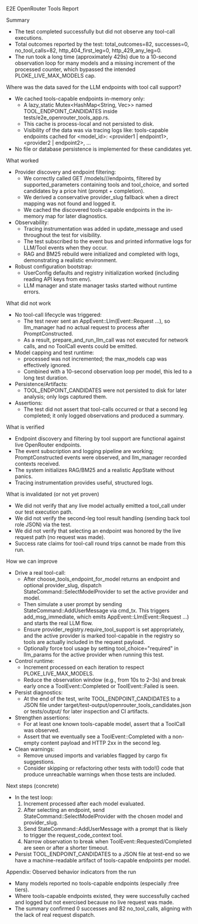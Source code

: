 E2E OpenRouter Tools Report

Summary
- The test completed successfully but did not observe any tool-call executions.
- Total outcomes reported by the test: total_outcomes=82, successes=0, no_tool_calls=82, http_404_first_leg=0, http_429_any_leg=0.
- The run took a long time (approximately 429s) due to a 10-second observation loop for many models and a missing increment of the processed counter, which bypassed the intended PLOKE_LIVE_MAX_MODELS cap.

Where was the data saved for the LLM endpoints with tool call support?
- We cached tools-capable endpoints in-memory only:
  - A lazy_static Mutex<HashMap<String, Vec<String>>> named TOOL_ENDPOINT_CANDIDATES inside tests/e2e_openrouter_tools_app.rs.
  - This cache is process-local and not persisted to disk.
  - Visibility of the data was via tracing logs like:
    tools-capable endpoints cached for <model_id>: <provider1 | endpoint1>, <provider2 | endpoint2>, ...
- No file or database persistence is implemented for these candidates yet.

What worked
- Provider discovery and endpoint filtering:
  - We correctly called GET /models/<author>/<slug>/endpoints, filtered by supported_parameters containing tools and tool_choice, and sorted candidates by a price hint (prompt + completion).
  - We derived a conservative provider_slug fallback when a direct mapping was not found and logged it.
  - We cached the discovered tools-capable endpoints in the in-memory map for later diagnostics.
- Observability:
  - Tracing instrumentation was added in update_message and used throughout the test for visibility.
  - The test subscribed to the event bus and printed informative logs for LLM/Tool events when they occur.
  - RAG and BM25 rebuild were initialized and completed with logs, demonstrating a realistic environment.
- Robust configuration bootstrap:
  - UserConfig defaults and registry initialization worked (including reading API keys from env).
  - LLM manager and state manager tasks started without runtime errors.

What did not work
- No tool-call lifecycle was triggered:
  - The test never sent an AppEvent::Llm(Event::Request ...), so llm_manager had no actual request to process after PromptConstructed.
  - As a result, prepare_and_run_llm_call was not executed for network calls, and no ToolCall events could be emitted.
- Model capping and test runtime:
  - processed was not incremented; the max_models cap was effectively ignored.
  - Combined with a 10-second observation loop per model, this led to a long test duration.
- Persistence/Artifacts:
  - TOOL_ENDPOINT_CANDIDATES were not persisted to disk for later analysis; only logs captured them.
- Assertions:
  - The test did not assert that tool-calls occurred or that a second leg completed; it only logged observations and produced a summary.

What is verified
- Endpoint discovery and filtering by tool support are functional against live OpenRouter endpoints.
- The event subscription and logging pipeline are working; PromptConstructed events were observed, and llm_manager recorded contexts received.
- The system initializes RAG/BM25 and a realistic AppState without panics.
- Tracing instrumentation provides useful, structured logs.

What is invalidated (or not yet proven)
- We did not verify that any live model actually emitted a tool_call under our test execution path.
- We did not verify the second-leg tool result handling (sending back tool role JSON) via the test.
- We did not verify that selecting an endpoint was honored by the live request path (no request was made).
- Success rate claims for tool-call round trips cannot be made from this run.

How we can improve
- Drive a real tool-call:
  - After choose_tools_endpoint_for_model returns an endpoint and optional provider_slug, dispatch StateCommand::SelectModelProvider to set the active provider and model.
  - Then simulate a user prompt by sending StateCommand::AddUserMessage via cmd_tx. This triggers add_msg_immediate, which emits AppEvent::Llm(Event::Request ...) and starts the real LLM flow.
  - Ensure provider_registry.require_tool_support is set appropriately, and the active provider is marked tool-capable in the registry so tools are actually included in the request payload.
  - Optionally force tool usage by setting tool_choice="required" in llm_params for the active provider when running this test.
- Control runtime:
  - Increment processed on each iteration to respect PLOKE_LIVE_MAX_MODELS.
  - Reduce the observation window (e.g., from 10s to 2–3s) and break early once a ToolEvent::Completed or ToolEvent::Failed is seen.
- Persist diagnostics:
  - At the end of the test, write TOOL_ENDPOINT_CANDIDATES to a JSON file under target/test-output/openrouter_tools_candidates.json or tests/output/ for later inspection and CI artifacts.
- Strengthen assertions:
  - For at least one known tools-capable model, assert that a ToolCall was observed.
  - Assert that we eventually see a ToolEvent::Completed with a non-empty content payload and HTTP 2xx in the second leg.
- Clean warnings:
  - Remove unused imports and variables flagged by cargo fix suggestions.
  - Consider skipping or refactoring other tests with todo!() code that produce unreachable warnings when those tests are included.

Next steps (concrete)
- In the test loop:
  1) Increment processed after each model evaluated.
  2) After selecting an endpoint, send StateCommand::SelectModelProvider with the chosen model and provider_slug.
  3) Send StateCommand::AddUserMessage with a prompt that is likely to trigger the request_code_context tool.
  4) Narrow observation to break when ToolEvent::Requested/Completed are seen or after a shorter timeout.
- Persist TOOL_ENDPOINT_CANDIDATES to a JSON file at test-end so we have a machine-readable artifact of tools-capable endpoints per model.

Appendix: Observed behavior indicators from the run
- Many models reported no tools-capable endpoints (especially :free tiers).
- Where tools-capable endpoints existed, they were successfully cached and logged but not exercised because no live request was made.
- The summary confirmed 0 successes and 82 no_tool_calls, aligning with the lack of real request dispatch.
